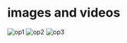 # images and videos
![op1](https://user-images.githubusercontent.com/80670539/115014191-9f1f9c80-9ecf-11eb-892e-d27a0db5accc.jpg)
![op2](https://user-images.githubusercontent.com/80670539/115014207-a5157d80-9ecf-11eb-9e48-e11015b34afc.jpg)
![op3](https://user-images.githubusercontent.com/80670539/115014229-a9da3180-9ecf-11eb-987f-3a0aeb57b46c.jpg)

